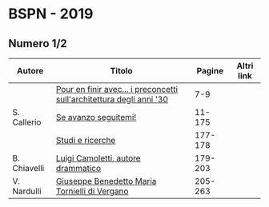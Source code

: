# BSPN - 2019

## Numero 1/2

| Autore       | Titolo                                                                                                             | Pagine  | Altri link |
|--------------|--------------------------------------------------------------------------------------------------------------------|---------|------------|
|              | [Pour en finir avec... i preconcetti sull'architettura degli anni '30](http://www.ssno.it/BSPNo/bspn_2019.html#01) | 7-9     |            |
| S. Callerio  | [Se avanzo seguitemi!](http://www.ssno.it/BSPNo/bspn_2019.html#02)                                                 | 11-175  |            |
|              | [Studi e ricerche](http://www.ssno.it/BSPNo/bspn_2019.html#03)                                                     | 177-178 |            |
| B. Chiavelli | [Luigi Camoletti, autore drammatico](http://www.ssno.it/BSPNo/bspn_2019.html#04)                                   | 179-203 |            |
| V. Nardulli  | [Giuseppe Benedetto Maria Tornielli di Vergano](http://www.ssno.it/BSPNo/bspn_2019.html#05)                        | 205-263 |            |
